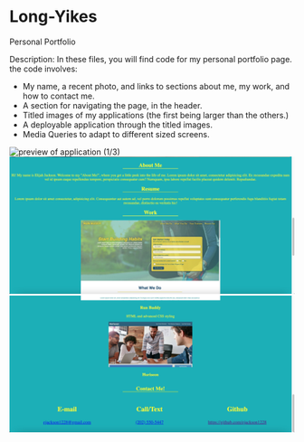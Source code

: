 # Long-Yikes
Personal Portfolio

Description: In these files, you will find code for my personal portfolio page. the code involves:

- My name, a recent photo, and links to sections about me, my work, and how to contact me.
- A section for navigating the page, in the header.
- Titled images of my applications (the first being larger than the others.)
- A deployable application through the titled images. 
- Media Queries to adapt to different sized screens. 
<html>
<img src=".assets/Images/Portfolio-Preview-1-3.jpg" alt="preview of application (1/3)"/>

<img src="./assets/Images/Portfolio-Preview-2-3.jpg" alt="preview of application (2/3)"/>

<img src="./assets/Images/Portfolio-preview-3-3.jpg" alt="preview of application (3/3)">
</html>